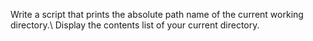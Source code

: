 Write a script that prints the absolute path name of the current working directory.\\
Display the contents list of your current directory.